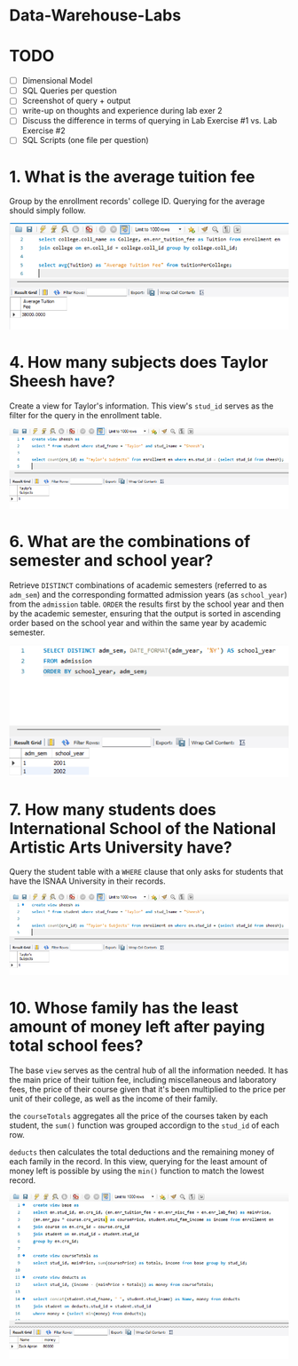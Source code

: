 # Data-Warehouse-Labs

# TODO
- [ ] Dimensional Model
- [ ] SQL Queries per question
- [ ] Screenshot of query + output
- [ ] write-up on thoughts and experience during lab exer 2
- [ ] Discuss the difference in terms of querying in Lab Exercise #1 vs. Lab Exercise #2
- [ ] SQL Scripts (one file per question)

# 1. What is the average tuition fee

Group by the enrollment records' college ID. Querying for the average should simply follow.

![](images/q1.png)

# 4. How many subjects does Taylor Sheesh have?

Create a view for Taylor's information. This view's `stud_id` serves as the filter for the query in the enrollment table.

![](images/q4.png)

# 6. What are the combinations of semester and school year?

Retrieve `DISTINCT` combinations of academic semesters (referred to as `adm_sem`) and the corresponding formatted admission years (as `school_year`) from the `admission` table. `ORDER` the results first by the school year and then by the academic semester, ensuring that the output is sorted in ascending order based on the school year and within the same year by academic semester.

![](images/q6.png)

# 7. How many students does International School of the National Artistic Arts University have?

Query the student table with a `WHERE` clause that only asks for students that have the ISNAA University in their records. 

![](images/q4.png)

# 10. Whose family has the least amount of money left after paying total school fees?

The base `view` serves as the central hub of all the information needed. It has the main price of their tuition fee, including miscellaneous and laboratory fees, the price of their course given that it's been multiplied to the price per unit of their college, as well as the income of their family.

the `courseTotals` aggregates all the price of the courses taken by each student, the `sum()` function was grouped accordign to the `stud_id` of each row. 

`deducts` then calculates the total deductions and the remaining money of each family in the record. In this view, querying for the least amount of money left is possible by using the `min()` function to match the lowest record.

![](images/q10.png)
